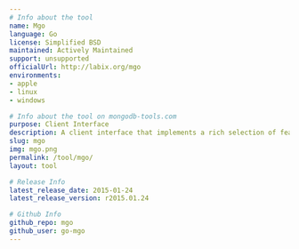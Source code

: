 ```yaml
---
# Info about the tool
name: Mgo
language: Go
license: Simplified BSD
maintained: Actively Maintained
support: unsupported
officialUrl: http://labix.org/mgo
environments:
- apple
- linux
- windows

# Info about the tool on mongodb-tools.com
purpose: Client Interface
description: A client interface that implements a rich selection of features under a very simple API following standard Go idioms.
slug: mgo
img: mgo.png
permalink: /tool/mgo/
layout: tool

# Release Info
latest_release_date: 2015-01-24
latest_release_version: r2015.01.24

# Github Info
github_repo: mgo
github_user: go-mgo
---
```

